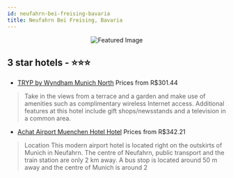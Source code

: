 ```yaml
---
id: neufahrn-bei-freising-bavaria
title: Neufahrn Bei Freising, Bavaria
---
```


<center><img src="https://i.travelapi.com/hotels/1000000/190000/185300/185214/7d5e18a7_z.jpg" alt="Featured Image" /></center>


##  3 star hotels - ⭐️⭐️⭐️

-    [TRYP by Wyndham Munich North](https://us.hurb.com/hotels/neufahrn-bei-freising/tryp-by-wyndham-munich-north-JNP-JP982567?cmp=18055) Prices from R$301.44
   > Take in the views from a terrace and a garden and make use of amenities such as complimentary wireless Internet access. Additional features at this hotel include gift shops/newsstands and a television in a common area.
-    [Achat Airport Muenchen Hotel Hotel](https://us.hurb.com/hotels/neufahrn-bei-freising/achat-airport-muenchen-hotel-hotel-JNP-JP098420?cmp=18055) Prices from R$342.21
   > Location This modern airport hotel is located right on the outskirts of Munich in Neufahrn. The centre of Neufahrn, public transport and the train station are only 2 km away. A bus stop is located around 50 m away and the centre of Munich is around 2
